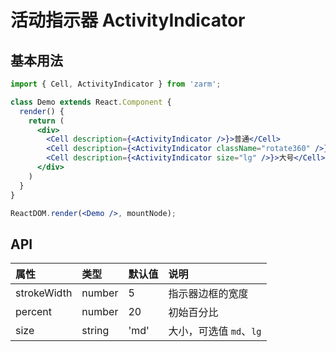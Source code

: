 # 活动指示器 ActivityIndicator

## 基本用法

```jsx
import { Cell, ActivityIndicator } from 'zarm';

class Demo extends React.Component {
  render() {
    return (
      <div>
        <Cell description={<ActivityIndicator />}>普通</Cell>
        <Cell description={<ActivityIndicator className="rotate360" />}>旋转动画</Cell>
        <Cell description={<ActivityIndicator size="lg" />}>大号</Cell>
      </div>
    )
  }
}

ReactDOM.render(<Demo />, mountNode);
```


## API

| 属性 | 类型 | 默认值 | 说明 |
| :--- | :--- | :--- | :--- |
| strokeWidth | number | 5 | 指示器边框的宽度 |  
| percent | number | 20 | 初始百分比 |
| size | string | 'md' | 大小，可选值 `md`、`lg` |
